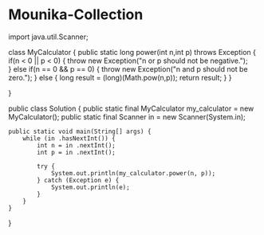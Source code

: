 # Mounika-Collection
import java.util.Scanner;

class MyCalculator {
    public static long power(int n,int p) throws Exception {
        if(n < 0 || p < 0) {
            throw new Exception("n or p should not be negative.");      
        }
        else if(n == 0 && p == 0) {
            throw new Exception("n and p should not be zero.");
        }
        else {
            long result = (long)(Math.pow(n,p));
            return result;
        }
    }
    
}

public class Solution {
    public static final MyCalculator my_calculator = new MyCalculator();
    public static final Scanner in = new Scanner(System.in);
    
    public static void main(String[] args) {
        while (in .hasNextInt()) {
            int n = in .nextInt();
            int p = in .nextInt();
            
            try {
                System.out.println(my_calculator.power(n, p));
            } catch (Exception e) {
                System.out.println(e);
            }
        }
    }
}
